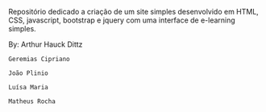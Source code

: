 Repositório dedicado a criação de um site simples desenvolvido em HTML, CSS, javascript, bootstrap e jquery com uma interface de e-learning simples.

By: Arthur Hauck Dittz

    Geremias Cipriano
    
    João Plinio
    
    Luísa Maria
    
    Matheus Rocha
    
